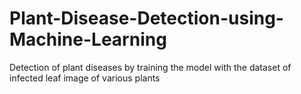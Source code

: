 # Plant-Disease-Detection-using-Machine-Learning
Detection of plant diseases by training the model with the dataset of infected leaf image of various plants
